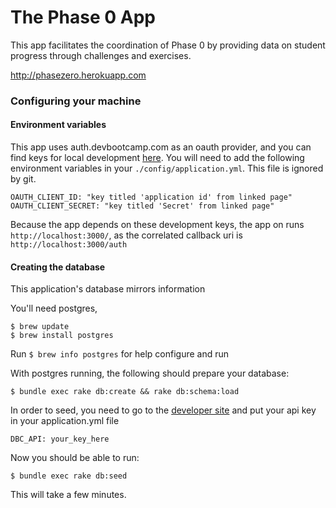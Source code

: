 # The Phase 0 App

This app facilitates the coordination of Phase 0 by providing data on student progress through challenges and exercises.


http://phasezero.herokuapp.com

### Configuring your machine

#### Environment variables

This app uses auth.devbootcamp.com as an oauth provider, and you can find keys for local development
[here](https://auth.devbootcamp.com/oauth/applications/31). You will need to add the following environment variables in your `./config/application.yml`. This file is ignored by git.
```
OAUTH_CLIENT_ID: "key titled 'application id' from linked page"
OAUTH_CLIENT_SECRET: "key titled 'Secret' from linked page"
```
Because the app depends on these development keys, the app on runs `http://localhost:3000/`, as the correlated callback uri is `http://localhost:3000/auth`


#### Creating the database

This application's database mirrors information

You'll need postgres,
```
$ brew update
$ brew install postgres
```
Run `$ brew info postgres` for help configure and run

With postgres running, the following should prepare your database:
```
$ bundle exec rake db:create && rake db:schema:load
```

In order to seed, you need to go to the [developer site](https://developer.devbootcamp.com/account) and put your api key
in your application.yml file
```
DBC_API: your_key_here
```
Now you should be able to run:
```
$ bundle exec rake db:seed
```
This will take a few minutes.
